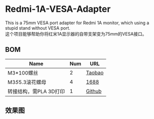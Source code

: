 # Redmi-1A-VESA-Adapter
This is a 75mm VESA port adapter for Redmi 1A monitor, which using a stupid stand without VESA port.  
这个项目能够帮助你将红米1A显示器的自带支架变为75mm的VESA接口。

## BOM

| Name | Num | URL |
| --- | --- | --- |
| M3*100螺丝 | 2 | [Taobao](https://detail.tmall.com/item.htm?_u=a3t2jj8gf92d&id=587778806234&spm=a1z09.2.0.0.13802e8dpN5hzR&skuId=4903450320144) |
| M3*5*5.3滚花螺母 | 4 | [1688](https://detail.1688.com/offer/613672580341.html?spm=a360q.8274423.0.0.49c84c9a0qBFgW) |
| 转接结构，需PLA 3D打印 | 1 | [Github](https://github.com/drinktoomuchsax/Redmi-1A-VESA-Adapter/blob/main/a_easy_one%20v2.stl) |

## 效果图

